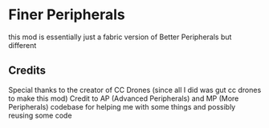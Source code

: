 # Finer Peripherals
this mod is essentially just a fabric version of Better Peripherals but different

## Credits

Special thanks to the creator of CC Drones (since all I did was gut cc drones to make this mod)
Credit to AP (Advanced Peripherals) and MP (More Peripherals) codebase for helping me with some things and possibly reusing some code
